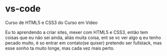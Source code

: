 # vs-code
 Curso de HTML5 e CSS3 do Curso em Vídeo

 Eu to aprendendo a criar sites, mexer com HTML5 e CSS3, então tem coisas que eu não sei ainda, aliás muita coisa, ent se vc ver algo q eu tenho pecado muito, é so entrar em contato(se quiser) pretendo ser fullstack, mas esse sonho ta muito longe, mas cada vez mais perto.

